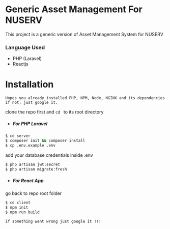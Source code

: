 #  Generic Asset Management For NUSERV

This project is a generic version of Asset Management System for NUSERV

### Language Used
 - PHP (Laravel)
 - Reactjs
 
# Installation
`Hopes you already installed PHP, NPM, Node, NGINX and its dependencies`
`if not, just google it.`

clone the repo first and `cd ` to its root directory

* ##### For PHP Laravel

```sh
$ cd server
$ composer init && composer install
$ cp .env.example .env
```
add your database credentials inside .env
```sh
$ php artisan jwt:secret
$ php artisan migrate:fresh
```
* ##### For React App
go back to repo root folder

```sh
$ cd client
$ npm init
$ npm run build
```
`if something went wrong just google it !!!`
